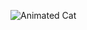![Animated Cat](https://64.media.tumblr.com/f9a8071e137c47c8314037a28fbd8c34/tumblr_o1kravF6sD1qg6rkio1_1280.gifv)